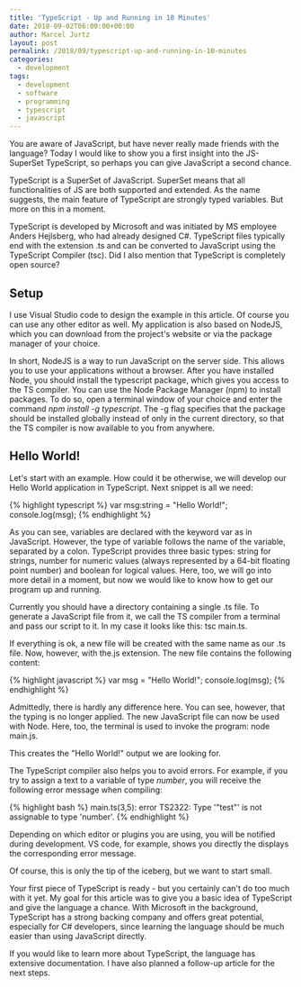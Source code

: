 ```yaml
---
title: 'TypeScript - Up and Running in 10 Minutes'
date: 2018-09-02T06:00:00+00:00
author: Marcel Jurtz
layout: post
permalink: /2018/09/typescript-up-and-running-in-10-minutes
categories:
  - development
tags:
  - development
  - software
  - programming
  - typescript
  - javascript
---
```


You are aware of JavaScript, but have never really made friends with the language? 
Today I would like to show you a first insight into the JS-SuperSet TypeScript, 
so perhaps you can give JavaScript a second chance.

TypeScript is a SuperSet of JavaScript. SuperSet means that all functionalities of JS are both supported and extended. 
As the name suggests, the main feature of TypeScript are strongly typed variables. But more on this in a moment.

TypeScript is developed by Microsoft and was initiated by MS employee Anders Hejlsberg, who had already designed C#. 
TypeScript files typically end with the extension .ts and can be converted to JavaScript using the TypeScript Compiler (tsc). 
Did I also mention that TypeScript is completely open source?

## Setup

I use Visual Studio code to design the example in this article. Of course you can use any other editor as well. 
My application is also based on NodeJS, which you can download from the project's website or via the package manager of your choice. 

In short, NodeJS is a way to run JavaScript on the server side. This allows you to use your applications without a browser. 
After you have installed Node, you should install the typescript package, which gives you access to the TS compiler. 
You can use the Node Package Manager (npm) to install packages. 
To do so, open a terminal window of your choice and enter the command *npm install -g typescript*.
The -g flag specifies that the package should be installed globally instead of only in the current directory, 
so that the TS compiler is now available to you from anywhere.

## Hello World!

Let's start with an example. How could it be otherwise, we will develop our Hello World application in TypeScript. 
Next snippet is all we need:

{% highlight typescript %}
var msg:string = "Hello World!";
console.log(msg);
{% endhighlight %}

As you can see, variables are declared with the keyword var as in JavaScript. 
However, the type of variable follows the name of the variable, separated by a colon. 
TypeScript provides three basic types: string for strings, 
number for numeric values (always represented by a 64-bit floating point number) and boolean for logical values. 
Here, too, we will go into more detail in a moment, but now we would like to know how to get our program up and running.

Currently you should have a directory containing a single .ts file. 
To generate a JavaScript file from it, we call the TS compiler from a terminal and pass our script to it. 
In my case it looks like this: tsc main.ts.

If everything is ok, a new file will be created with the same name as our .ts file. 
Now, however, with the.js extension. The new file contains the following content:

{% highlight javascript %}
var msg = "Hello World!";
console.log(msg);
{% endhighlight %}

Admittedly, there is hardly any difference here. 
You can see, however, that the typing is no longer applied. The new JavaScript file can now be used with Node. 
Here, too, the terminal is used to invoke the program: node main.js.

This creates the "Hello World!" output we are looking for.

The TypeScript compiler also helps you to avoid errors. For example, if you try to assign a text to a variable of type *number*, 
you will receive the following error message when compiling:

{% highlight bash %}
main.ts(3,5): error TS2322: Type '"test"' is not assignable to type 'number'.
{% endhighlight %}

Depending on which editor or plugins you are using, you will be notified during development. 
VS code, for example, shows you directly the displays the corresponding error message.

Of course, this is only the tip of the iceberg, but we want to start small.

Your first piece of TypeScript is ready - but you certainly can't do too much with it yet. 
My goal for this article was to give you a basic idea of TypeScript and give the language a chance. 
With Microsoft in the background, TypeScript has a strong backing company and offers great potential, especially for C# developers, 
since learning the language should be much easier than using JavaScript directly.

If you would like to learn more about TypeScript, the language has extensive documentation. 
I have also planned a follow-up article for the next steps.
